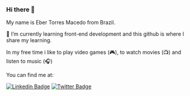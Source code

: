 ### Hi there 👋
My name is Eber Torres Macedo from Brazil. 

🌱 I’m currently learning front-end development and this github is where I share my learning.

In my free time i like to play video games  (:video_game:), to watch movies (:tv:) and listen to music (:headphones:)

You can find me at:

[![Linkedin Badge](https://img.shields.io/badge/-LinkedIn-blue?style=flat-square&logo=Linkedin&logoColor=white&link=https://www.linkedin.com/in/ebermacedo/)](https://www.linkedin.com/in/ebermacedo/)
[![Twitter Badge](https://img.shields.io/badge/-Twitter-1ca0f1?style=flat-square&labelColor=1ca0f1&logo=twitter&logoColor=white&link=https://twitter.com/MacedoEber)](https://twitter.com/MacedoEber)





<!--
**ebertm777/ebertm777** is a ✨ _special_ ✨ repository because its `README.md` (this file) appears on your GitHub profile.

Here are some ideas to get you started:

- 🔭 I’m currently working on ...
- 🌱 I’m currently learning ...
- 👯 I’m looking to collaborate on ...
- 🤔 I’m looking for help with ...
- 💬 Ask me about ...
- 📫 How to reach me: ...
- 😄 Pronouns: ...
- ⚡ Fun fact: ...
-->
